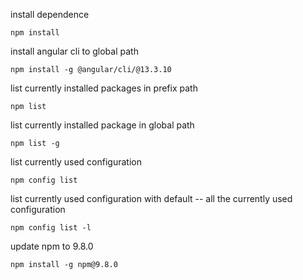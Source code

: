 install dependence
```
npm install
```

install angular cli to global path
```
npm install -g @angular/cli/@13.3.10
```

list currently installed packages in prefix path
```
npm list
```

list currently installed package in global path
```
npm list -g
```

list currently used configuration
```
npm config list
```

list currently used configuration with default -- all the currently used configuration
```
npm config list -l
```
update npm to 9.8.0
```
npm install -g npm@9.8.0
```

